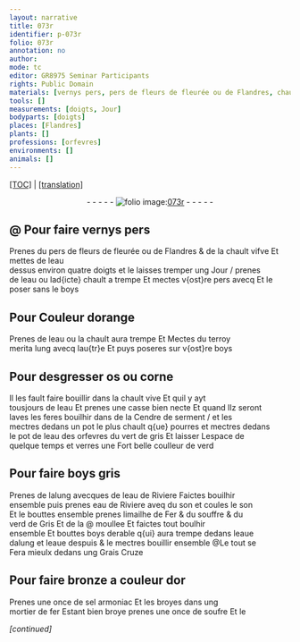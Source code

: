 ```yaml
---
layout: narrative
title: 073r
identifier: p-073r
folio: 073r
annotation: no
author:
mode: tc
editor: GR8975 Seminar Participants
rights: Public Domain
materials: [vernys pers, pers de fleurs de fleurée ou de Flandres, chault vifve, eau, chault, pers, boys, terroy merita, os, corne, chault vive, Cendre de serment, eau des orfevres, vert de gris, alung, eau de Riviere, son, limailhe de Fer, souffre, verd de Gris, boys derable, eaue dalung, eaue despuis, Grais, or, sel armoniac, fer, soufre]
tools: []
measurements: [doigts, Jour]
bodyparts: [doigts]
places: [Flandres]
plants: []
professions: [orfevres]
environments: []
animals: []
---
```


<p><a href="{{ site.baseurl }}/diplomatic/">[TOC]</a> | <a href="{{ site.baseurl }}/texts/p-073r_tl/" target="_blank">[translation]</a></p><div class="folio" align="center">- - - - - <a href="http://gallica.bnf.fr/ark:/12148/btv1b10500001g/f151.image" target="_blank"><img src="https://cu-mkp.github.io/2017-workshop-edition/assets/photo-icon.png" alt="folio image: " style="display:inline-block; margin-bottom:-3px;"/>073r</a> - - - - - </div>  
  

## @ Pour faire <span class="m">vernys pers</span>

 
Prenes du <span class="m">pers de fleurs <span class="add">de fleurée ou de <span class="pl">Flandres</span></span></span> & de la <span class="m">chault vifve</span> Et mettes de l<span class="m">eau</span><br/> dessus environ quatre <span class="ms"><span class="bp">doigts</span></span> et le laisses tremper ung <span class="ms"><span class="tmp">Jour</span></span> / prenes<br/> de l<span class="m">eau</span> ou lad{icte} <span class="m">chault</span> a trempe Et mectes v{ost}re <span class="m">pers</span> avecq Et le<br/> poser sans le <span class="m">boys</span>
 
 
  

## Pour Couleur dorange

 
Prenes de l<span class="m">eau</span> ou la <span class="m">chault</span> aura trempe Et Mectes du <span class="m">terroy<br/> merita</span> lung avecq lau{tr}e Et puys poseres sur v{ost}re <span class="m">boys</span>
 
 
  

## Pour desgresser <span class="m">os</span> ou <span class="m">corne</span>

 
Il les fault faire bouillir dans la <span class="m">chault vive</span> Et quil y ayt<br/> tousjours de l<span class="m">eau</span> Et prenes une casse bien necte Et quand Ilz seront<br/> laves les feres bouilhir dans de la <span class="m">Cendre de serment</span> / et les<br/> mectres dedans un pot le plus chault q{ue} pourres et mectres dedans<br/> le pot de l<span class="m">eau des <span class="pro">orfevres</span></span> du <span class="m">vert de gris</span> Et laisser Lespace de<br/> quelque temps et verres une Fort belle coulleur de verd
 
 
  

## Pour faire <span class="m">boys</span> gris

 
Prenes de l<span class="m">alung</span> avecques de l<span class="m">eau de Riviere</span> Faictes bouilhir<br/> ensemble puis prenes <span class="m">eau de Riviere</span> aveq du <span class="m">son</span> et coules le <span class="m">son</span><br/> Et le bouttes ensemble prenes <span class="m">limailhe de Fer</span> & du <span class="m">souffre</span> & du<br/> <span class="m">verd de Gris</span> Et de la <span class="add">@ moullee</span>  Et faictes tout boulhir<br/> ensemble Et bouttes <span class="m">boys derable</span> q{ui} aura trempe dedans l<span class="m">eaue<br/> dalung</span> et l<span class="m">eaue despuis</span> & le mectres bouillir ensemble <span class="add">@Le tout se<br/> Fera mieulx dedans ung <span class="m">Grais</span> Cruze</span>
 
 
  

## Pour faire bronze a couleur d<span class="m">or</span>

 
Prenes une once de <span class="m">sel armoniac</span> Et les broyes dans ung<br/> mortier de <span class="m">fer</span> Estant bien broye prenes une once de <span class="m">soufre</span> Et le
 
*[continued]*
 
